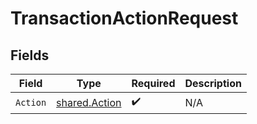 # TransactionActionRequest


## Fields

| Field                                                 | Type                                                  | Required                                              | Description                                           |
| ----------------------------------------------------- | ----------------------------------------------------- | ----------------------------------------------------- | ----------------------------------------------------- |
| `Action`                                              | [shared.Action](../../../pkg/models/shared/action.md) | :heavy_check_mark:                                    | N/A                                                   |